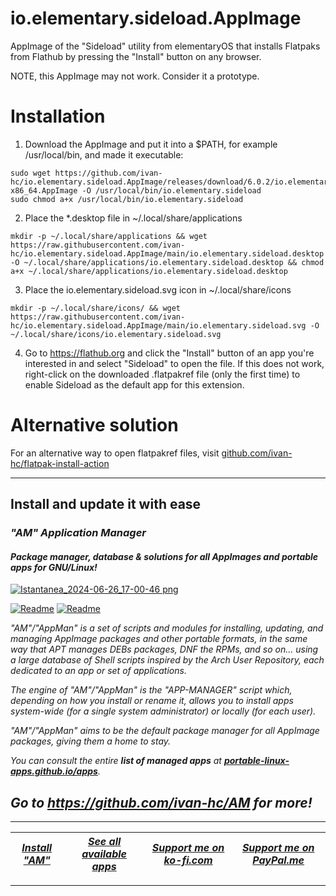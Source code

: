 # io.elementary.sideload.AppImage
AppImage of the "Sideload" utility from elementaryOS that installs Flatpaks from Flathub by pressing the "Install" button on any browser.

NOTE, this AppImage may not work. Consider it a prototype.

# Installation
1. Download the AppImage and put it into a $PATH, for example /usr/local/bin, and made it executable:
```
sudo wget https://github.com/ivan-hc/io.elementary.sideload.AppImage/releases/download/6.0.2/io.elementary.sideload-x86_64.AppImage -O /usr/local/bin/io.elementary.sideload
sudo chmod a+x /usr/local/bin/io.elementary.sideload
```
2. Place the *.desktop file in ~/.local/share/applications
```
mkdir -p ~/.local/share/applications && wget https://raw.githubusercontent.com/ivan-hc/io.elementary.sideload.AppImage/main/io.elementary.sideload.desktop -O ~/.local/share/applications/io.elementary.sideload.desktop && chmod a+x ~/.local/share/applications/io.elementary.sideload.desktop
```
3. Place the io.elementary.sideload.svg icon in ~/.local/share/icons
```
mkdir -p ~/.local/share/icons/ && wget https://raw.githubusercontent.com/ivan-hc/io.elementary.sideload.AppImage/main/io.elementary.sideload.svg -O ~/.local/share/icons/io.elementary.sideload.svg
```
4. Go to https://flathub.org and click the "Install" button of an app you're interested in and select "Sideload" to open the file. If this does not work, right-click on the downloaded .flatpakref file (only the first time) to enable Sideload as the default app for this extension.

# Alternative solution
For an alternative way to open flatpakref files, visit [github.com/ivan-hc/flatpak-install-action](https://github.com/ivan-hc/flatpak-install-action)

------------------------------------------------------------------------

## Install and update it with ease

### *"*AM*" Application Manager* 
#### *Package manager, database & solutions for all AppImages and portable apps for GNU/Linux!*

[![Istantanea_2024-06-26_17-00-46 png](https://github.com/ivan-hc/AM/assets/88724353/671f5eb0-6fb6-4392-b45e-af0ea9271d9b)](https://github.com/ivan-hc/AM)

[![Readme](https://img.shields.io/github/stars/ivan-hc/AM?label=%E2%AD%90&style=for-the-badge)](https://github.com/ivan-hc/AM/stargazers) [![Readme](https://img.shields.io/github/license/ivan-hc/AM?label=&style=for-the-badge)](https://github.com/ivan-hc/AM/blob/main/LICENSE)

*"AM"/"AppMan" is a set of scripts and modules for installing, updating, and managing AppImage packages and other portable formats, in the same way that APT manages DEBs packages, DNF the RPMs, and so on... using a large database of Shell scripts inspired by the Arch User Repository, each dedicated to an app or set of applications.*

*The engine of "AM"/"AppMan" is the "APP-MANAGER" script which, depending on how you install or rename it, allows you to install apps system-wide (for a single system administrator) or locally (for each user).*

*"AM"/"AppMan" aims to be the default package manager for all AppImage packages, giving them a home to stay.*

*You can consult the entire **list of managed apps** at [**portable-linux-apps.github.io/apps**](https://portable-linux-apps.github.io/apps).*

## *Go to *https://github.com/ivan-hc/AM* for more!*

------------------------------------------------------------------------

| [***Install "AM"***](https://github.com/ivan-hc/AM) | [***See all available apps***](https://portable-linux-apps.github.io) | [***Support me on ko-fi.com***](https://ko-fi.com/IvanAlexHC) | [***Support me on PayPal.me***](https://paypal.me/IvanAlexHC) |
| - | - | - | - |

------------------------------------------------------------------------
